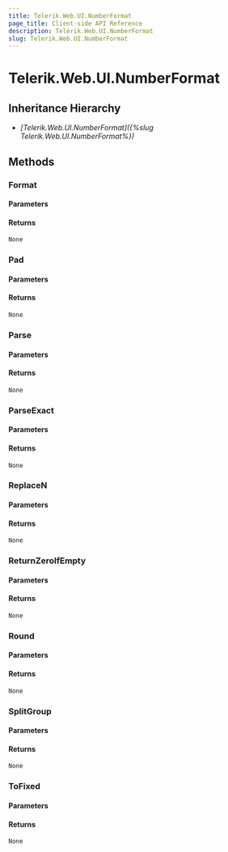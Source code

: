 ```yaml
---
title: Telerik.Web.UI.NumberFormat
page_title: Client-side API Reference
description: Telerik.Web.UI.NumberFormat
slug: Telerik.Web.UI.NumberFormat
---
```


# Telerik.Web.UI.NumberFormat  

## Inheritance Hierarchy

* *[Telerik.Web.UI.NumberFormat]({%slug Telerik.Web.UI.NumberFormat%})*


## Methods

###  Format

#### Parameters

#### Returns

`None` 

### Pad

#### Parameters

#### Returns

`None` 

### Parse

#### Parameters

#### Returns

`None` 

### ParseExact

#### Parameters

#### Returns

`None` 

### ReplaceN

#### Parameters

#### Returns

`None` 

### ReturnZeroIfEmpty

#### Parameters

#### Returns

`None` 

### Round

#### Parameters

#### Returns

`None` 

### SplitGroup

#### Parameters

#### Returns

`None` 

### ToFixed

#### Parameters

#### Returns

`None` 



